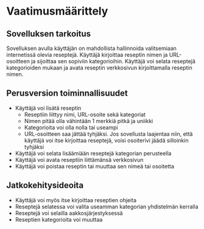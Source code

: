 # Vaatimusmäärittely

## Sovelluksen tarkoitus

Sovelluksen avulla käyttäjän on mahdollista hallinnoida valitsemiaan internetissä olevia reseptejä.
Käyttäjä kirjoittaa reseptin nimen ja URL-osoitteen ja sijoittaa sen sopiviin kategorioihin.
Käyttäjä voi selata reseptejä kategorioiden mukaan ja avata reseptin verkkosivun kirjoittamalla reseptin nimen.

## Perusversion toiminnallisuudet
- Käyttäjä voi lisätä reseptin
  - Reseptiin liittyy nimi, URL-osoite sekä kategoriat
  - Nimen pitää olla vähintään 1 merkkiä pitkä ja uniikki
  - Kategorioita voi olla nolla tai useampi
  - URL-osoitteen saa jättää tyhjäksi. Jos sovellusta laajentaa niin, että käyttäjä voi itse kirjoittaa reseptejä, voisi osoiterivi jäädä silloinkin tyhjäksi
- Käyttäjä voi selata lisäämiään reseptejä kategorian perusteella
- Käyttäjä voi avata reseptiin liittämänsä verkkosivun
- Käyttäjä voi poistaa reseptin tai muuttaa sen nimeä tai osoitetta

## Jatkokehitysideoita
- Käyttäjä voi myös itse kirjoittaa reseptien ohjeita
- Reseptejä selatessa voi valita useamman kategorian yhdistelmän kerralla
- Reseptejä voi selailla aakkosjärjestyksessä
- Reseptien kategorioita voi muuttaa

